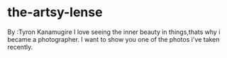 # the-artsy-lense
By :Tyron Kanamugire 
I love seeing the inner beauty in things,thats why i became a photographer.
I want to show you one of the photos i've taken recently.
